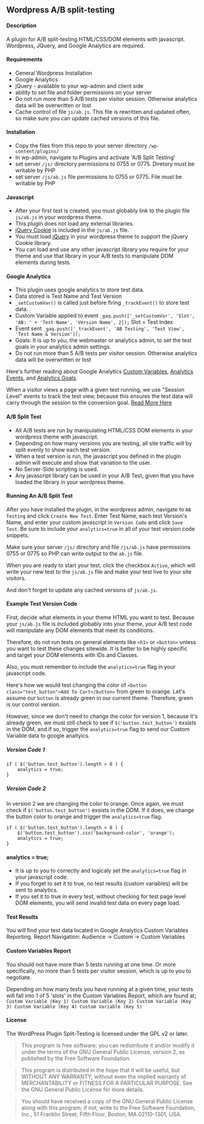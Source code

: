 ## Wordpress A/B split-testing

#### Description

A plugin for A/B split-testing HTML/CSS/DOM elements with javascript.  Wordpress, JQuery, and Google Analytics are required.

#### Requirements
- General Wordpress Installation
- Google Analytics
- jQuery - available to your wp-admin and client side
- ability to set file and folder permissions on your server
- Do not run more than 5 A/B tests per visitor session. Otherwise analytics data will be overwritten or lost
- Cache control of file `js/ab.js`. This file is rewritten and updated often, so make sure you can update cached versions of this file.

#### Installation
- Copy the files from this repo to your server directory `/wp-content/plugins/`
- In wp-admin, navigate to Plugins and activate 'A/B Split Testing'
- set server `/js/` directory permissions to 0755 or 0775. Diretory must be writable by PHP
- set server `/js/ab.js` file permissions to 0755 or 0775. File must be writable by PHP

#### Javascript
- After your first test is created, you must globably link to the plugin file `js/ab.js` in your wordpress theme.
- This plugin does not load any external libraries.
- [jQuery Cookie](https://raw.github.com/carhartl/jquery-cookie/) is included in the `js/ab.js` file.
- You must load [jQuery](http://jquery.com/) in your wordpress theme to support the jQuery Cookie library.
- You can load and use any other javascript library you require for your theme and use that library in your A/B tests to manipulate DOM elements during tests.

#### Google Analytics
- This plugin uses google analytics to store test data.
- Data stored is Test Name and Test Version
- `_setCustomVar()` is called just before firing `_trackEvent()` to store test data.
- Custom Variable applied to event `_gaq.push(['_setCustomVar', 'Slot', 'AB: ' + 'Test Name', 'Version Name', 2]);` Slot = Test Index
- Event sent `_gaq.push(['_trackEvent', 'AB Testing', 'Test View', 'Test Name & Version']);`
- Goals: It is up to you, the webmaster or analytics admin, to set the test goals in your analytics admin settings.
- Do not run more than 5 A/B tests per visitor session. Otherwise analytics data will be overwritten or lost

Here's further reading about Google Analytics [Custom Variables](https://developers.google.com/analytics/devguides/collection/gajs/gaTrackingCustomVariables), [Analytics Events](https://developers.google.com/analytics/devguides/collection/gajs/eventTrackerGuide), and [Analytics Goals](https://support.google.com/analytics/answer/1032415?hl=en).

When a visitor views a page with a given test running, we use "Session Level" events to track the test view, because this ensures the test data will carry through the session to the conversion goal. [Read More Here](http://www.kaushik.net/avinash/hits-sessions-metrics-dimensions-web-analytics/)

#### A/B Split Test
- All A/B tests are run by manipulating HTML/CSS DOM elements in your wordpress theme with javascript.
- Depending on how many versions you are testing, all site traffic will by split evenly to show each test version.
- When a test version is run, the javascript you defined in the plugin admin will execute and show that variation to the user.
- No Server-Side scripting is used.
- Any javascript library can be used in your A/B Test, given that you have loaded the library in your wordpress theme.

#### Running An A/B Split Test

After you have installed the plugin, in the wordpress admin, navigate to `AB Testing` and click `Create New Test`. Enter Test Name, each test Version's Name, and enter your custom javascript in `Version Code` and click `Save Test`. Be sure to include your `analytics=true` in all of your test version code snippets.

Make sure your server `/js/` directory and file `/js/ab.js` have permissions 0755 or 0775 so PHP can write output to the `ab.js` file.

When you are ready to start your test, click the checkbox `Active`, which will write your new test to the `js/ab.js` file and make your test live to your site visitors.

And don't forget to update any cached versions of `js/ab.js`.

#### Example Test Version Code

First, decide what elements in your theme HTML you want to test.  Because your `js/ab.js` file is included globably into your theme, your A/B test code will manipulate any DOM elements that meet its conditions.

Therefore, do not run tests on general elements like `<h1>` or `<button>` unless you want to test these changes sitewide.  It is better to be highly specific and target your DOM elements with IDs and Classes.

Also, you must remember to include the `analytics=true` flag in your javascript code.

Here's how we would test changing the color of `<button class="test_button">Add To Cart</button>` from green to orange.  Let's assume our `button` is already green in our current theme.  Therefore, green is our control version.

However, since we don't need to change the color for version 1, because it's already green, we must still check to see if `$('button.test_button')` exsists in the DOM, and if so, trigger the `analytics=true` flag to send our Custom Variable data to google analtyics.

##### Version Code 1
```Javascipt
if ( $('button.test_button').length > 0 ) {
	analytics = true;
}
```
##### Version Code 2

In version 2 we are changing the color to orange. Once again, we must check if `$('button.test_button')` exsists in the DOM.  If it does, we change the button color to orange and trigger the `analytics=true` flag.

```Javascipt
if ( $('button.test_button').length > 0 ) {
	$('button.test_button').css('background-color', 'orange');
	analytics = true;
}
```

#### analytics = true;
- It is up to you to correctly and logicaly set the `analytics=true` flag in your javascript code.
- If you forget to set it to true, no test results (custom variables) will be sent to analytics.
- If you set it to true in every test, without checking for test page level DOM elements, you will send invalid test data on every page load.

#### Test Results
You will find your test data located in Google Analytics Custom Variables Reporting.
Report Navigation: Audience -> Custom -> Custom Variables

#### Custom Variables Report
You should not have more than 5 tests running at one time.  Or more specifically, no more than 5 tests per visitor session, which is up to you to negotiate.

Depending on how many tests you have running at a given time, your tests will fall into 1 of 5 'slots' in the Custom Variables Report, which are found at;
`Custom Variable (Key 1) Custom Variable (Key 2) Custom Variable (Key 3) Custom Variable (Key 4) Custom Variable (Key 5)`

#### License

The WordPress Plugin Split-Testing is licensed under the GPL v2 or later.

> This program is free software; you can redistribute it and/or modify
it under the terms of the GNU General Public License, version 2, as
published by the Free Software Foundation.

> This program is distributed in the hope that it will be useful,
but WITHOUT ANY WARRANTY; without even the implied warranty of
MERCHANTABILITY or FITNESS FOR A PARTICULAR PURPOSE.  See the
GNU General Public License for more details.

> You should have received a copy of the GNU General Public License along with this program; if not, write to the Free Software Foundation, Inc., 51 Franklin Street, Fifth Floor, Boston, MA  02110-1301, USA.
